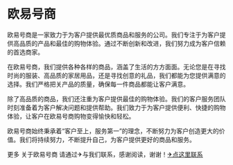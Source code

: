 # 欧易号商

欧易号商是一家致力于为客户提供最优质商品和服务的公司。我们专注于为客户提供高品质的产品和最佳的购物体验。通过不断创新和改进，我们努力成为客户信赖的首选商家。

在欧易号商，我们提供各种各样的商品，涵盖了生活的方方面面。无论您是在寻找时尚的服装、高品质的家居用品，还是寻找创意的礼品，我们都能为您提供满意的选择。我们严格把关产品的质量，确保每一件商品都能让客户满意。

除了高品质的商品，我们还注重为客户提供最佳的购物体验。我们的客户服务团队时刻准备着为客户解决问题和提供帮助。我们致力于为客户提供便利、快捷的购物体验，让客户在欧易号商购物变得愉快和轻松。

欧易号商始终秉承着“客户至上，服务第一”的理念，不断努力为客户创造更大的价值。我们将持续努力，不断提升自己，为客户提供更好的商品和服务。

更多 关于欧易号商 请通过✈与我们联系，感谢阅读，谢谢！[✈点这里联系](https://c.k02.cc)